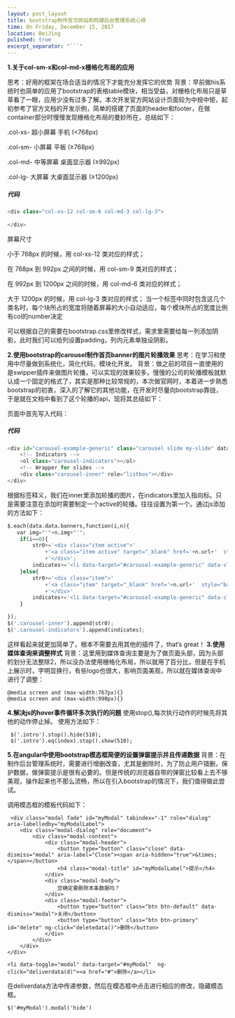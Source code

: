 ```yaml
---
layout: post_layout
title: bootstrap制作官方网站和构建后台管理系统心得
time: On Friday, December 15, 2017
location: BeiJing
pulished: true
excerpt_separator: "```"
---
```


**1.关于col-sm-x和col-md-x栅格化布局的应用**

思考：好用的框架在场合适当的情况下才能充分发挥它的优势
背景：早前做his系统时也简单的应用了bootstrap的表格table模块，相当受益，对栅格化布局只是草草看了一眼，应用少没有过多了解。本次开发官方网站设计页面较为中规中矩，起初参考了官方文档的开发示例，简单的搭建了页面的header和footer，在做container部分时慢慢发现栅格化布局的曼妙所在，总结如下：

.col-xs- 超小屏幕 手机 (<768px)

.col-sm- 小屏幕 平板 (≥768px)

.col-md- 中等屏幕 桌面显示器 (≥992px)

.col-lg- 大屏幕 大桌面显示器 (≥1200px)
##### 代码
``` python
<div class="col-xs-12 col-sm-6 col-md-3 col-lg-3">
                        
</div>
```
屏幕尺寸

小于 768px 的时候，用 col-xs-12 类对应的样式；

在 768px 到 992px 之间的时候，用 col-sm-9 类对应的样式；

在 992px 到 1200px 之间的时候，用 col-md-6 类对应的样式；

大于 1200px 的时候，用 col-lg-3 类对应的样式；
当一个标签中同时包含这几个类名时，每个块所占的宽度将随着屏幕的大小自动适应，每个模块所占的宽度比例有col的number决定</div>

可以根据自己的需要在bootstrap.css里修改样式，需求里需要给每一列添加阴影，此时我们可以给列设置padding，列内元素单独设阴影。

**2.使用bootstrap的carousel制作首页banner的图片轮播效果**
思考：在学习和使用中尽量做到系统化，简化代码，模块化开发。
背景：做之前的项目一直使用的是swipper插件来做图片轮播，可以实现的效果较多，慢慢的公司的轮播模板就默认成一个固定的格式了，其实是那种比较常规的，本次做官网时，本着进一步熟悉bootstrap的初衷，深入的了解它的其他功能，在开发时尽量向bootstrap靠拢，于是就在文档中看到了这个轮播的api，现将其总结如下：

页面中首先写入代码：
##### 代码
``` python
<div id="carousel-example-generic" class="carousel slide my-slide" data-ride="carousel">
    <!-- Indicators -->
    <ol class="carousel-indicators"></ol>
    <!-- Wrapper for slides -->
    <div class="carousel-inner" role="listbox"></div>
</div>
```
根据标签释义，我们在inner里添加轮播的图片，在indicators里加入指向标。只是需要注意在添加时需要制定一个active的轮播。往往设置为第一个。通过js添加的方法如下：
``` python
$.each(data.data.banners,function(i,n){
   var img="'"+n.img+"'";
    if(i==0){
        str0+='<div class="item active">'
            +'<a class="item active" target="_blank" href='+n.url+'  style="background-image: url('+img+') "></a>'
            +'</div>';
        indicates+='<li data-target="#carousel-example-generic" data-slide-to='+i+' class="active"></li>'
    }else{
        str0+='<div class="item">'
            +'<a class="item" target="_blank" href='+n.url+'  style="background-image: url('+img+') "></a>'
            +'</div>'
        indicates+='<li data-target="#carousel-example-generic" data-slide-to='+i+'></li>'
    }

});
$('.carousel-inner').append(str0);
$('.carousel-indicators').append(indicates);
```
这样看起来就更加简单了，根本不需要去用其他的插件了，that‘s great！
**3.使用媒体查询来调整样式**
背景：这里用到媒体查询主要是为了做页面头部，因为头部的划分无法整除2，所以没办法使用栅格化布局，所以就用了百分比，但是在手机上展示时，字明显换行，有些logo也很大，影响页面美观，所以就在媒体查询中进行了调整：
``` 
@media screen and (max-width:767px){}
@media screen and (max-width:990px){}
``` 
**4.解决js的hover事件循环多次执行的问题**
使用stop(),每次执行动作的时候先将其他的动作停止掉。
使用方法如下：
``` 
 $('.intro').stop().hide(510);
 $('.intro').eq(index).stop().show(510);
```
**5.在angular中使用bootstrap模态框简便的设置弹窗提示并且传递数据**
背景：在制作后台管理系统时，需要进行增删改查，尤其是删除时，为了防止用户错删，保护数据，做弹窗提示是很有必要的。但是传统的浏览器自带的弹窗比较看上去不够美观，操作起来也不那么流畅，所以在引入bootstrap的情况下，我们值得做此尝试。

调用模态框的模板代码如下：
``` 
 <div class="modal fade" id="myModal" tabindex="-1" role="dialog" aria-labelledby="myModalLabel">
    <div class="modal-dialog" role="document">
        <div class="modal-content">
            <div class="modal-header">
                <button type="button" class="close" data-dismiss="modal" aria-label="Close"><span aria-hidden="true">&times;</span></button>
                <h4 class="modal-title" id="myModalLabel">提示</h4>
            </div>
            <div class="modal-body">
                您确定要删除本条数据吗？
            </div>
            <div class="modal-footer">
                <button type="button" class="btn btn-default" data-dismiss="modal">关闭</button>
                <button type="button" class="btn btn-primary" id="delete" ng-click="deletedata()">删除</button>
            </div>
        </div>
    </div>
</div>

<li data-toggle="modal" data-target="#myModal"  ng-click="deliverdata(d)"><a href="#">删除</a></li>
```

在deliverdata方法中传递参数，然后在模态框中点击进行相应的修改，隐藏模态框。
``` 
$('#myModal').modal('hide')
```